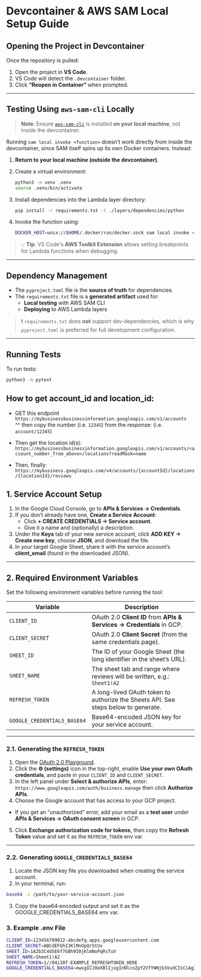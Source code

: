 # Devcontainer & AWS SAM Local Setup Guide

## Opening the Project in Devcontainer

Once the repository is pulled:

1. Open the project in **VS Code**.
2. VS Code will detect the `.devcontainer` folder.
3. Click **“Reopen in Container”** when prompted.

---

## Testing Using `aws-sam-cli` Locally

> **Note**: Ensure [`aws-sam-cli`](https://docs.aws.amazon.com/serverless-application-model/latest/developerguide/install-sam-cli.html) is installed **on your local machine**, not inside the devcontainer.

Running `sam local invoke <function>` doesn't work directly from inside the devcontainer, since SAM itself spins up its own Docker containers. Instead:

1. **Return to your local machine (outside the devcontainer)**.
2. Create a virtual environment:

    ```bash
    python3 -m venv .venv
    source .venv/bin/activate
    ```

3. Install dependencies into the Lambda layer directory:

    ```bash
    pip install -r requirements.txt -t ./layers/dependencies/python
    ```

4. Invoke the function using:

    ```bash
    DOCKER_HOST=unix://$HOME/.docker/run/docker.sock sam local invoke <function-name>
    ```

> 💡 **Tip**: VS Code's **AWS Toolkit Extension** allows setting breakpoints for Lambda functions when debugging.

---

## Dependency Management

- The `pyproject.toml` file is the **source of truth** for dependencies.
- The `requirements.txt` file is a **generated artifact** used for:
  - **Local testing** with AWS SAM CLI
  - **Deploying** to AWS Lambda layers

> ❗ `requirements.txt` does **not** support dev-dependencies, which is why `pyproject.toml` is preferred for full development configuration.

---

## Running Tests

To run tests:

```bash
python3 -m pytest
```


## How to get account_id and location_id:

- GET this endpoint  
  `https://mybusinessbusinessinformation.googleapis.com/v1/accounts`  
  ^^ then copy the number (i.e. `12345`) from the response: (i.e. `account/12345`)

- Then get the location id(s):  
  `https://mybusinessbusinessinformation.googleapis.com/v1/accounts/<account_number_from_above>/locations?readMask=name`

- Then, finally:  
  `https://mybusiness.googleapis.com/v4/accounts/{accountId}/locations/{locationId}/reviews`


## 1. Service Account Setup

1. In the Google Cloud Console, go to **APIs & Services → Credentials**.
2. If you don’t already have one, **Create a Service Account**:
   - Click **+ CREATE CREDENTIALS → Service account**.
   - Give it a name and (optionally) a description.
3. Under the **Keys** tab of your new service account, click **ADD KEY → Create new key**, choose **JSON**, and download the file.
4. In your target Google Sheet, share it with the service account’s **client_email** (found in the downloaded JSON).

---

## 2. Required Environment Variables

Set the following environment variables before running the tool:

| Variable                     | Description                                                                                                                                           |
|------------------------------|-------------------------------------------------------------------------------------------------------------------------------------------------------|
| `CLIENT_ID`                  | OAuth 2.0 **Client ID** from **APIs & Services → Credentials** in GCP.                                                                               |
| `CLIENT_SECRET`              | OAuth 2.0 **Client Secret** (from the same credentials page).                                                                                         |
| `SHEET_ID`                   | The ID of your Google Sheet (the long identifier in the sheet’s URL).                                                                                 |
| `SHEET_NAME`                 | The sheet tab and range where reviews will be written, e.g.:<br>```Sheet1!A2```                                                                         |
| `REFRESH_TOKEN`              | A long-lived OAuth token to authorize the Sheets API. See steps below to generate.                                                                    |
| `GOOGLE_CREDENTIALS_BASE64`  | Base64-encoded JSON key for your service account.                                                                                                     |

---

### 2.1. Generating the `REFRESH_TOKEN`

1. Open the [OAuth 2.0 Playground](https://developers.google.com/oauthplayground).
2. Click the **⚙️ (settings)** icon in the top-right, enable **Use your own OAuth credentials**, and paste in your `CLIENT_ID` and `CLIENT_SECRET`.
3. In the left panel under **Select & authorize APIs**, enter: `https://www.googleapis.com/auth/business.manage` then click **Authorize APIs**.
4. Choose the Google account that has access to your GCP project.
- If you get an “unauthorized” error, add your email as a **test user** under **APIs & Services → OAuth consent screen** in GCP.
5. Click **Exchange authorization code for tokens**, then copy the **Refresh Token** value and set it as the `REFRESH_TOKEN` env var.

---

### 2.2. Generating `GOOGLE_CREDENTIALS_BASE64`

1. Locate the JSON key file you downloaded when creating the service account.
2. In your terminal, run:
```bash
base64 -i /path/to/your-service-account.json
```
3. Copy the base64‐encoded output and set it as the GOOGLE_CREDENTIALS_BASE64 env var.

### 3. Example .env File
```bash
CLIENT_ID=123456789012-abcdefg.apps.googleusercontent.com
CLIENT_SECRET=ABCdEFGhIJKlMnOpQrStUv
SHEET_ID=1A2b3C4d5E6f7G8h9I0jKlmNoPqRsTuV
SHEET_NAME=Sheet1!A2
REFRESH_TOKEN=1//04iI0f-EXAMPLE_REFRESHTOKEN_HERE
GOOGLE_CREDENTIALS_BASE64=ewogICJ0eXBlIjogInNlcnZpY2VfYWNjb3VudCIsCiAgImNkciI6ICIxMjM0NTY3ODkw...
```

